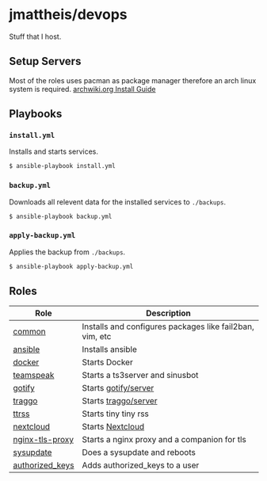 # jmattheis/devops

Stuff that I host.

## Setup Servers

Most of the roles uses pacman as package manager therefore an arch linux system is required.
[archwiki.org Install Guide](https://wiki.archlinux.org/index.php/Installation_guide)

## Playbooks

### `install.yml`

Installs and starts services.

```bash
$ ansible-playbook install.yml
```

### `backup.yml`

Downloads all relevent data for the installed services to `./backups`.

```bash
$ ansible-playbook backup.yml
```

### `apply-backup.yml`

Applies the backup from `./backups`.

```bash
$ ansible-playbook apply-backup.yml
```

## Roles

| Role                                     | Description                                              |
| ---------------------------------------- | -------------------------------------------------------- |
| [common](roles/common)                   | Installs and configures packages like fail2ban, vim, etc |
| [ansible](roles/ansible)                 | Installs ansible                                         |
| [docker](roles/docker)                   | Starts Docker                                            |
| [teamspeak](roles/teamspeak)             | Starts a ts3server and sinusbot                          |
| [gotify](roles/gotify)                   | Starts [gotify/server](https://gotify.net)               |
| [traggo](roles/traggo)                   | Starts [traggo/server](https://github.com/traggo/server) |
| [ttrss](roles/ttrss)                     | Starts tiny tiny rss                                     |
| [nextcloud](roles/nextcloud)             | Starts [Nextcloud](https://nextcloud.com/)               |
| [nginx-tls-proxy](roles/nginx-tls-proxy) | Starts a nginx proxy and a companion for tls             |
| [sysupdate](roles/sysupdate)             | Does a sysupdate and reboots                             |
| [authorized_keys](roles/authorized_keys) | Adds authorized_keys to a user                           |

